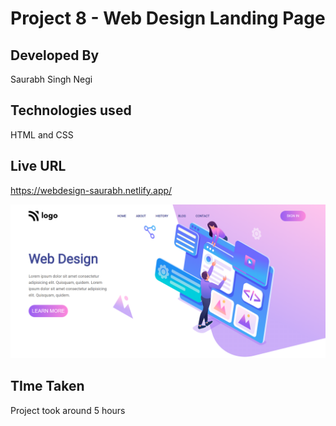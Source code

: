 # Project 8 - Web Design Landing Page

## Developed By  
Saurabh Singh Negi

## Technologies used  
HTML and CSS 

## Live URL
https://webdesign-saurabh.netlify.app/

![image](./final_look.png) 

## TIme Taken

Project took around 5 hours	